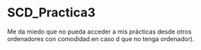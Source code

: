 # SCD_Practica3
Me da miedo que no pueda acceder a mis prácticas desde otros ordenadores con comodidad.en caso d que no tenga ordenador).
